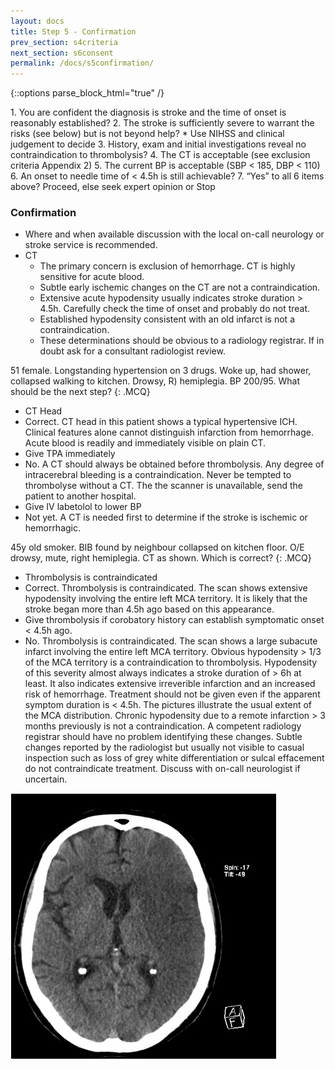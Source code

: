 ```yaml
---
layout: docs
title: Step 5 - Confirmation
prev_section: s4criteria
next_section: s6consent
permalink: /docs/s5confirmation/
---
```


{::options parse_block_html="true" /}
<div class="note info">
1. You are confident the diagnosis is stroke and the time of onset is reasonably established? 
2. The stroke is sufficiently severe to warrant the risks (see below) but is not beyond help? 
	* Use NIHSS and clinical judgement to decide 
3. History, exam and initial investigations reveal no contraindication to thrombolysis? 
4. The CT is acceptable (see exclusion criteria Appendix 2) 
5. The current BP is acceptable (SBP < 185, DBP < 110) 
6. An onset to needle time of < 4.5h is still achievable? 
7. “Yes” to all 6 items above? Proceed, else seek expert opinion or Stop 
</div>

### Confirmation

* Where and when available discussion with the local on-call neurology or stroke service is recommended. 
* CT 
	* The primary concern is exclusion of hemorrhage. CT is highly sensitive for acute blood. 
	* Subtle early ischemic changes on the CT are not a contraindication.
	* Extensive acute hypodensity usually indicates stroke duration > 4.5h. Carefully check the time of onset and probably do not treat.
	* Established hypodensity consistent with an old infarct is not a contraindication.
	* These determinations should be obvious to a radiology registrar. If in doubt ask for a consultant radiologist review. 

51 female. Longstanding hypertension on 3 drugs. Woke up, had shower, collapsed walking to kitchen. Drowsy, R) hemiplegia. BP 200/95. What should be the next step?
{: .MCQ}
 
* CT Head
* Correct. CT head in this patient shows a typical hypertensive ICH. Clinical features alone cannot distinguish infarction from hemorrhage. Acute blood is readily and immediately visible on plain CT. 
* Give TPA immediately
* No. A CT should always be obtained before thrombolysis. Any degree of intracerebral bleeding is a contraindication. Never be tempted to thrombolyse without a CT. The the scanner is unavailable, send the patient to another hospital.
* Give IV labetolol to lower BP  
* Not yet. A CT is needed first to determine if the stroke is ischemic or hemorrhagic. 


45y old smoker. BIB found by neighbour collapsed on kitchen floor. O/E drowsy, mute, right hemiplegia. CT as shown. Which is correct?
{: .MCQ}
 
* Thrombolysis is contraindicated
* Correct. Thrombolysis is contraindicated. The scan shows extensive hypodensity involving the entire left MCA territory. It is  likely that the stroke began more than 4.5h ago based on this appearance. 
* Give thrombolysis if corobatory history can establish symptomatic onset < 4.5h ago.  
* No. Thrombolysis is contraindicated. The scan shows a large subacute infarct involving the entire left MCA territory. Obvious hypodensity > 1/3 of the MCA territory is a contraindication to thrombolysis. Hypodensity of this severity almost always indicates a stroke duration of > 6h at least. It also indicates extensive irreverible infarction and an increased risk of hemorrhage. Treatment should not be given even if the apparent symptom duration is < 4.5h. The pictures illustrate the usual extent of the MCA distribution. Chronic hypodensity due to a remote infarction > 3 months previously is not a contraindication. A competent radiology registrar should have no problem identifying these changes.  Subtle changes reported by the radiologist but usually not visible to casual inspection such as loss of grey white differentiation or sulcal effacement do not contraindicate treatment. Discuss with on-call  neurologist if uncertain. 

![alt text](/img/step5ctbraininfarct.jpg)
